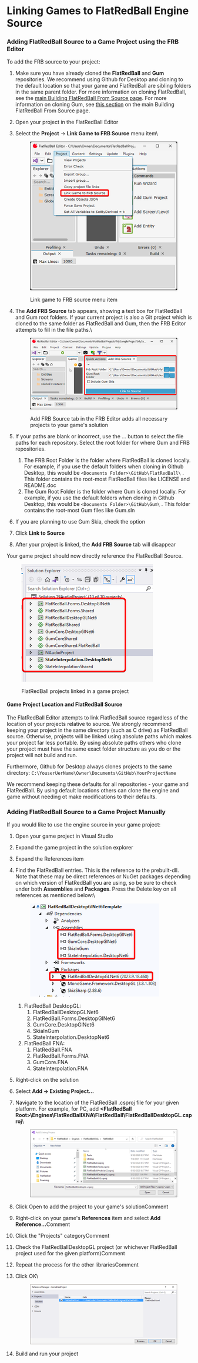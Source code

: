 # Linking Games to FlatRedBall Engine Source

### Adding FlatRedBall Source to a Game Project using the FRB Editor

To add the FRB source to your project:

1. Make sure you have already cloned the **FlatRedBall** and **Gum** repositories. We recommend using Github for Desktop and cloning to the default location so that your game and FlatRedBall are sibling folders in the same parent folder. For more information on cloning FlatRedBall, see the [main Building FlatRedBall From Source page](../flatredball-source.md#downloading-flatredball-source). For more information on cloning Gum, see [this section](../flatredball-source.md#downloading-gum-source) on the main Building FlatRedBall From Source page.
2. Open your project in the FlatRedBall Editor
3.  Select the **Project** -> **Link Game to FRB Source** menu item\


    <figure><img src="../.gitbook/assets/image (1) (1).png" alt=""><figcaption><p>Link game to FRB source menu item</p></figcaption></figure>
4.  The **Add FRB Source** tab appears, showing a text box for FlatRedBall and Gum root folders. If your current project is also a Git project which is cloned to the same folder as FlatRedBall and Gum, then the FRB Editor attempts to fill in the file paths.\


    <figure><img src="../.gitbook/assets/image (1) (1) (1).png" alt=""><figcaption><p>Add FRB Source tab in the FRB Editor adds all necessary projects to your game's solution</p></figcaption></figure>


5. If your paths are blank or incorrect, use the ... button to select the file paths for each repository. Select the root folder for where Gum and FRB repositories.
   1. The FRB Root Folder is the folder where FlatRedBall is cloned locally. For example, if you use the default folders when cloning in Github Desktop, this would be `<Documents Folder>\GitHub\FlatRedBall\` . This folder contains the root-most FlatRedBall files like LICENSE and README.doc
   2. The Gum Root Folder is the folder where Gum is cloned locally. For example, if you use the default folders when cloning in Github Desktop, this would be `<Documents Folder>\GitHub\Gum\` . This folder contains the root-most Gum files like Gum.sln
6. If you are planning to use Gum Skia, check the option
7. Click **Link to Source**
8. After your project is linked, the **Add FRB Source** tab will disappear

Your game project should now directly reference the FlatRedBall Source.

<figure><img src="../.gitbook/assets/image (2).png" alt=""><figcaption><p>FlatRedBall projects linked in a game project</p></figcaption></figure>

#### Game Project Location and FlatRedBall Source

The FlatRedBall Editor attempts to link FlatRedBall source regardless of the location of your projects relative to source. We strongly recommend keeping your project in the same directory (such as C drive) as FlatRedBall source. Otherwise, projects will be linked using absolute paths which makes your project far less portable. By using absolute paths others who clone your project must have the same exact folder structure as you do or the project will not build and run.

Furthermore, Github for Desktop always clones projects to the same directory: `C:\YouserUerName\Owner\Documents\GitHub\YourProjectName`

We recommend keeping these defaults for all repositories - your game and FlatRedBall. By using default locations others can clone the engine and game without needing ot make modifications to their defaults.

### Adding FlatRedBall Source to a Game Project Manually

If you would like to use the engine source in your game project:

1. Open your game project in Visual Studio
2. Expand the game project in the solution explorer
3. Expand the References item
4.  Find the FlatRedBall entries. This is the reference to the prebuilt-dll. Note that these may be direct references or NuGet packages depending on which version of FlatRedBall you are using, so be sure to check under both **Assemblies** and **Packages**. Press the Delete key on all references as mentioned below:\


    <figure><img src="../.gitbook/assets/image (3).png" alt=""><figcaption></figcaption></figure>

    1. FlatRedBall DesktopGL:
       1. FlatRedBallDesktopGLNet6
       2. FlatRedBall.Forms.DesktopGlNet6
       3. GumCore.DesktopGlNet6
       4. SkiaInGum
       5. StateInterpolation.DesktopNet6
    2. FlatRedBall FNA:
       1. FlatRedBall.FNA
       2. FlatRedBall.Forms.FNA
       3. GumCore.FNA
       4. StateInterpolation.FNA
5. Right-click on the solution
6. Select **Add -> Existing Project...**
7.  Navigate to the location of the FlatRedBall .csproj file for your given platform. For example, for PC, add **\<FlatRedBall Root>\Engines\FlatRedBallXNA\FlatRedBall\FlatRedBallDesktopGL.csproj**\


    <figure><img src="../.gitbook/assets/image (5).png" alt=""><figcaption></figcaption></figure>
8. Click Open to add the project to your game's solutionComment
9. Right-click on your game's **References** item and select **Add Reference...**&#x43;omment
10. Click the "Projects" categoryComment
11. Check the FlatRedBallDesktopGL project (or whichever FlatRedBall project used for the given platform)Comment
12. Repeat the process for the other librariesComment
13. Click OK\


    <figure><img src="../.gitbook/assets/image (6).png" alt=""><figcaption></figcaption></figure>
14. Build and run your project

